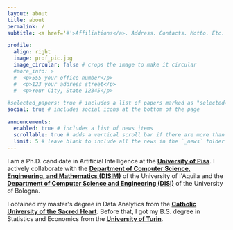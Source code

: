 ```yaml
---
layout: about
title: about
permalink: /
subtitle: <a href='#'>Affiliations</a>. Address. Contacts. Motto. Etc.

profile:
  align: right
  image: prof_pic.jpg
  image_circular: false # crops the image to make it circular
  #more_info: >
  #  <p>555 your office number</p>
  #  <p>123 your address street</p>
  #  <p>Your City, State 12345</p>

#selected_papers: true # includes a list of papers marked as "selected={true}"
social: true # includes social icons at the bottom of the page

announcements:
  enabled: true # includes a list of news items
  scrollable: true # adds a vertical scroll bar if there are more than 3 news items
  limit: 5 # leave blank to include all the news in the `_news` folder
---
```

I am a Ph.D. candidate in Artificial Intelligence at the [**University of Pisa**](https://phd-ai-society.di.unipi.it/students/andrea-rafanelli/).
I actively collaborate with the [**Department of Computer Science, Engineering, and Mathematics (DISIM)**](https://www.disim.univaq.it) of the University of l'Aquila and the [**Department of Computer Science and Engineering (DISI)**](https://apice.unibo.it/xwiki/bin/view/AndreaRafanelli/) of the University of Bologna.
<br/>

I obtained my master's degree in Data Analytics from the [**Catholic University of the Sacred Heart**](https://offertaformativa.unicatt.it/cdl-data-analytics-for-business-2021). Before that, I got my B.S. degree in Statistics and Economics from the [**University of Turin**](https://www.unito.it/ugov/degree/35731).
<br/>
